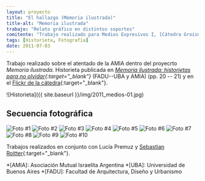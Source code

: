 ```yaml
---
layout: proyecto
title: "El hallazgo (Memoria ilustrada)"
title-alt: "Memoria ilustrada"
trabajo: "Relato gráfico en distintos soportes"
comitente: "Trabajo realizado para Medios Expresivos I, [Cátedra Groisman](http://mediosgroisman.com.ar), FADU--UBA."
tags: [Historieta, Fotografía]
date: 2011-07-03
---
```


Trabajo realizado sobre el atentado de la AMIA dentro del proyecrto *Memoria ilustrada*. Historieta publicada en *[Memoria ilustrada: historietas para no olvidar](http://issuu.com/ek-cultura/docs/memoria-ilustrada-hoja_por_hoja-baja/23){:target="_blank"}* (FADU--UBA y AMIA) (pp. 20 -- 21) y en el [Flickr de la cátedra](https://www.flickr.com/photos/catedragroisman/5723330979/){:target="_blank"}.

![Historieta]({{ site.baseurl }}/img/2011_medios-01.jpg)

## Secuencia fotográfica
<div class="carousel">
    <img src="{{ site.baseurl }}/img/2011_medios-02.jpg" alt="Foto #1" />
    <img src="{{ site.baseurl }}/img/2011_medios-03.jpg" alt="Foto #2" />
    <img src="{{ site.baseurl }}/img/2011_medios-04.jpg" alt="Foto #3" />
    <img src="{{ site.baseurl }}/img/2011_medios-05.jpg" alt="Foto #4" />
    <img src="{{ site.baseurl }}/img/2011_medios-06.jpg" alt="Foto #5" />
    <img src="{{ site.baseurl }}/img/2011_medios-07.jpg" alt="Foto #6" />
    <img src="{{ site.baseurl }}/img/2011_medios-08.jpg" alt="Foto #7" />
    <img src="{{ site.baseurl }}/img/2011_medios-09.jpg" alt="Foto #8" />
    <img src="{{ site.baseurl }}/img/2011_medios-10.jpg" alt="Foto #9" />
    <img src="{{ site.baseurl }}/img/2011_medios-11.jpg" alt="Foto #10" />
</div>

Trabajos realizados en conjunto con Lucía Premuz y [Sebastian Roitter](https://www.behance.net/roitter){:target="_blank"}.

*[AMIA]: Asociación Mutual Israelita Argentina
*[UBA]: Universidad de Buenos Aires
*[FADU]: Facultad de Arquitectura, Diseño y Urbanismo
